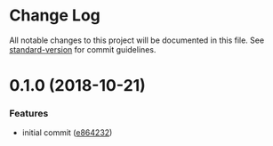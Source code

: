 # Change Log

All notable changes to this project will be documented in this file. See [standard-version](https://github.com/conventional-changelog/standard-version) for commit guidelines.

<a name="0.1.0"></a>
# 0.1.0 (2018-10-21)


### Features

* initial commit ([e864232](https://github.com/reinventing-wheels/it/commit/e864232))
